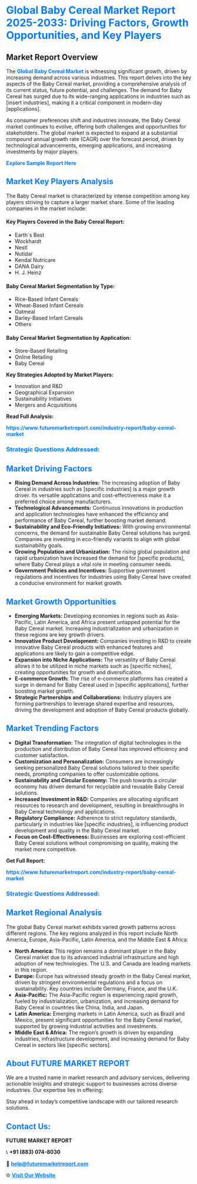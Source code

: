 <h1 style="color: #007BFF;">Global Baby Cereal Market Report 2025-2033: Driving Factors, Growth Opportunities, and Key Players</h1>

<section id="overview">
<h2>Market Report Overview</h2>
<p>The <a href="https://www.futuremarketreport.com/industry-report/baby-cereal-market" style="color: #007BFF; text-decoration: none;"><strong>Global Baby Cereal Market</strong></a> is witnessing significant growth, driven by increasing demand across various industries. This report delves into the key aspects of the Baby Cereal market, providing a comprehensive analysis of its current status, future potential, and challenges. The demand for Baby Cereal has surged due to its wide-ranging applications in industries such as [insert industries], making it a critical component in modern-day [applications].</p>
<p>As consumer preferences shift and industries innovate, the Baby Cereal market continues to evolve, offering both challenges and opportunities for stakeholders. The global market is expected to expand at a substantial compound annual growth rate (CAGR) over the forecast period, driven by technological advancements, emerging applications, and increasing investments by major players.</p>
</section>

<section id="overview">
<p><a href="https://www.futuremarketreport.com/request-sample/reportId=111685" style="color: #007BFF; text-decoration: none;"><strong>Explore Sample Report Here</strong></a></p>
</section>

<section id="key-players">
<h2 style="color: #007BFF;">Market Key Players Analysis</h2>
<p>The Baby Cereal market is characterized by intense competition among key players striving to capture a larger market share. Some of the leading companies in the market include:</p>
<h4>Key Players Covered in the Baby Cereal Report:</h4>
<ul><li>Earth`s Best</li><li>Wockhardt</li><li>Nestl</li><li>Nutidar</li><li>Kendal Nutricare</li><li>DANA Dairy</li><li>H. J. Heinz</li></ul>
<h4>Baby Cereal Market Segmentation by Type:</h4>
<ul><li>Rice-Based Infant Cereals</li><li>Wheat-Based Infant Cereals</li><li>Oatmeal</li><li>Barley-Based Infant Cereals</li><li>Others</li></ul>

<h4>Baby Cereal Market Segmentation by Application:</h4>
<ul><li>Store-Based Retailing</li><li>Online Retailing</li><li>Baby Cereal</li></ul>
<p><strong>Key Strategies Adopted by Market Players:</strong></p>
<ul>
<li>Innovation and R&D</li>
<li>Geographical Expansion</li>
<li>Sustainability Initiatives</li>
<li>Mergers and Acquisitions</li>
</ul>
</section>

<section>
<p><strong>Read Full Analysis: </strong></p><a href="https://www.futuremarketreport.com/industry-report/baby-cereal-market" style="color: #007BFF; text-decoration: none;"><strong>https://www.futuremarketreport.com/industry-report/baby-cereal-market</strong></a>
<h3 style="color: #007BFF;">Strategic Questions Addressed:</h3>
</section>

<section id="driving-factors">
<h2 style="color: #007BFF;">Market Driving Factors</h2>
<ul>
<li><strong>Rising Demand Across Industries:</strong> The increasing adoption of Baby Cereal in industries such as [specific industries] is a major growth driver. Its versatile applications and cost-effectiveness make it a preferred choice among manufacturers.</li>
<li><strong>Technological Advancements:</strong> Continuous innovations in production and application technologies have enhanced the efficiency and performance of Baby Cereal, further boosting market demand.</li>
<li><strong>Sustainability and Eco-Friendly Initiatives:</strong> With growing environmental concerns, the demand for sustainable Baby Cereal solutions has surged. Companies are investing in eco-friendly variants to align with global sustainability goals.</li>
<li><strong>Growing Population and Urbanization:</strong> The rising global population and rapid urbanization have increased the demand for [specific products], where Baby Cereal plays a vital role in meeting consumer needs.</li>
<li><strong>Government Policies and Incentives:</strong> Supportive government regulations and incentives for industries using Baby Cereal have created a conducive environment for market growth.</li>
</ul>
</section>

<section id="growth-opportunities">
<h2 style="color: #007BFF;">Market Growth Opportunities</h2>
<ul>
<li><strong>Emerging Markets:</strong> Developing economies in regions such as Asia-Pacific, Latin America, and Africa present untapped potential for the Baby Cereal market. Increasing industrialization and urbanization in these regions are key growth drivers.</li>
<li><strong>Innovative Product Development:</strong> Companies investing in R&D to create innovative Baby Cereal products with enhanced features and applications are likely to gain a competitive edge.</li>
<li><strong>Expansion into Niche Applications:</strong> The versatility of Baby Cereal allows it to be utilized in niche markets such as [specific niches], creating opportunities for growth and diversification.</li>
<li><strong>E-commerce Growth:</strong> The rise of e-commerce platforms has created a surge in demand for Baby Cereal used in [specific applications], further boosting market growth.</li>
<li><strong>Strategic Partnerships and Collaborations:</strong> Industry players are forming partnerships to leverage shared expertise and resources, driving the development and adoption of Baby Cereal products globally.</li>
</ul>
</section>

<section id="trending-factors">
<h2 style="color: #007BFF;">Market Trending Factors</h2>
<ul>
<li><strong>Digital Transformation:</strong> The integration of digital technologies in the production and distribution of Baby Cereal has improved efficiency and customer satisfaction.</li>
<li><strong>Customization and Personalization:</strong> Consumers are increasingly seeking personalized Baby Cereal solutions tailored to their specific needs, prompting companies to offer customizable options.</li>
<li><strong>Sustainability and Circular Economy:</strong> The push towards a circular economy has driven demand for recyclable and reusable Baby Cereal solutions.</li>
<li><strong>Increased Investment in R&D:</strong> Companies are allocating significant resources to research and development, resulting in breakthroughs in Baby Cereal technology and applications.</li>
<li><strong>Regulatory Compliance:</strong> Adherence to strict regulatory standards, particularly in industries like [specific industries], is influencing product development and quality in the Baby Cereal market.</li>
<li><strong>Focus on Cost-Effectiveness:</strong> Businesses are exploring cost-efficient Baby Cereal solutions without compromising on quality, making the market more competitive.</li>
</ul>
</section>

<section>
<p><strong>Get Full Report: </strong></p><a href="https://www.futuremarketreport.com/industry-report/baby-cereal-market" style="color: #007BFF; text-decoration: none;"><strong>https://www.futuremarketreport.com/industry-report/baby-cereal-market</strong></a>
<h3 style="color: #007BFF;">Strategic Questions Addressed:</h3>
</section>


<section id="regional-analysis">
<h2 style="color: #007BFF;">Market Regional Analysis</h2>
<p>The global Baby Cereal market exhibits varied growth patterns across different regions. The key regions analyzed in this report include North America, Europe, Asia-Pacific, Latin America, and the Middle East & Africa:</p>
<ul>
<li><strong>North America:</strong> This region remains a dominant player in the Baby Cereal market due to its advanced industrial infrastructure and high adoption of new technologies. The U.S. and Canada are leading markets in this region.</li>
<li><strong>Europe:</strong> Europe has witnessed steady growth in the Baby Cereal market, driven by stringent environmental regulations and a focus on sustainability. Key countries include Germany, France, and the U.K.</li>
<li><strong>Asia-Pacific:</strong> The Asia-Pacific region is experiencing rapid growth, fueled by industrialization, urbanization, and increasing demand for Baby Cereal in countries like China, India, and Japan.</li>
<li><strong>Latin America:</strong> Emerging markets in Latin America, such as Brazil and Mexico, present significant opportunities for the Baby Cereal market, supported by growing industrial activities and investments.</li>
<li><strong>Middle East & Africa:</strong> The region’s growth is driven by expanding industries, infrastructure development, and increasing demand for Baby Cereal in sectors like [specific sectors].</li>
</ul>
</section>

<footer>
<h2 style="color: #007BFF;">About FUTURE MARKET REPORT</h2>
<p>We are a trusted name in market research and advisory services, delivering actionable insights and strategic support to businesses across diverse industries. Our expertise lies in offering:</p>

<p>Stay ahead in today’s competitive landscape with our tailored research solutions.</p>

<h2 style="color: #007BFF;">Contact Us:</h2>
<p><strong>FUTURE MARKET REPORT</strong></p>
<p>📞 <strong>+91 (883) 074-8030</strong></p>
<p>📧 <strong><a href="mailto:help@futuremarketreport.com" style="color: #007BFF;">help@futuremarketreport.com</a></strong></p>
<p>🌐 <strong><a href="https://www.futuremarketreport.com/" style="color: #007BFF;">Visit Our Website</a></strong></p>
</footer>